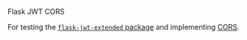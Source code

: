 Flask JWT CORS

For testing the [`flask-jwt-extended` package](https://pypi.org/project/Flask-JWT-Extended) and implementing [CORS](https://dev.harshkapadia.me/resources#cors).
